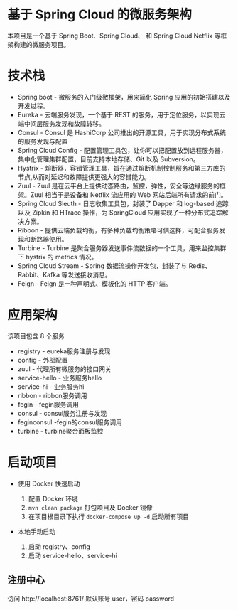 # 基于 Spring Cloud 的微服务架构

本项目是一个基于 Spring Boot、Spring Cloud、 和 Spring Cloud Netflix 等框架构建的微服务项目。

# 技术栈
* Spring boot - 微服务的入门级微框架，用来简化 Spring 应用的初始搭建以及开发过程。
* Eureka - 云端服务发现，一个基于 REST 的服务，用于定位服务，以实现云端中间层服务发现和故障转移。
* Consul - Consul 是 HashiCorp 公司推出的开源工具，用于实现分布式系统的服务发现与配置
* Spring Cloud Config - 配置管理工具包，让你可以把配置放到远程服务器，集中化管理集群配置，目前支持本地存储、Git 以及 Subversion。
* Hystrix - 熔断器，容错管理工具，旨在通过熔断机制控制服务和第三方库的节点,从而对延迟和故障提供更强大的容错能力。
* Zuul - Zuul 是在云平台上提供动态路由，监控，弹性，安全等边缘服务的框架。Zuul 相当于是设备和 Netflix 流应用的 Web 网站后端所有请求的前门。
* Spring Cloud Sleuth - 日志收集工具包，封装了 Dapper 和 log-based 追踪以及 Zipkin 和 HTrace 操作，为 SpringCloud 应用实现了一种分布式追踪解决方案。
* Ribbon - 提供云端负载均衡，有多种负载均衡策略可供选择，可配合服务发现和断路器使用。
* Turbine - Turbine 是聚合服务器发送事件流数据的一个工具，用来监控集群下 hystrix 的 metrics 情况。
* Spring Cloud Stream - Spring 数据流操作开发包，封装了与 Redis、Rabbit、Kafka 等发送接收消息。
* Feign - Feign 是一种声明式、模板化的 HTTP 客户端。

# 应用架构

该项目包含 8 个服务

* registry - eureka服务注册与发现
* config - 外部配置
* zuul - 代理所有微服务的接口网关
* service-hello - 业务服务hello
* service-hi - 业务服务hi
* ribbon - ribbon服务调用
* fegin - fegin服务调用
* consul - consul服务注册与发现
* feginconsul  -fegin的consul服务调用
* turbine - turbine聚合面板监控


# 启动项目

* 使用 Docker 快速启动
    1. 配置 Docker 环境
    2. `mvn clean package` 打包项目及 Docker 镜像
    3. 在项目根目录下执行 `docker-compose up -d` 启动所有项目
* 本地手动启动
   
    1. 启动 registry、config
    2. 启动 service-hello、service-hi


## 注册中心
访问 http://localhost:8761/ 默认账号 user，密码 password
